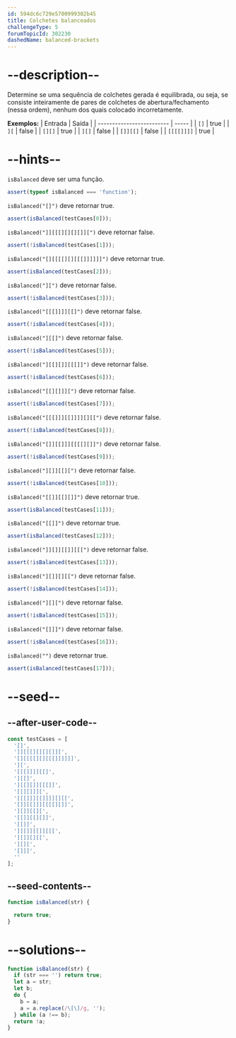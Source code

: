```yaml
---
id: 594dc6c729e5700999302b45
title: Colchetes balanceados
challengeType: 5
forumTopicId: 302230
dashedName: balanced-brackets
---
```


# --description--

Determine se uma sequência de colchetes gerada é equilibrada, ou seja, se consiste inteiramente de pares de colchetes de abertura/fechamento (nessa ordem), nenhum dos quais colocado incorretamente.

**Exemplos:**
| Entrada                   | Saída |
| ------------------------- | ----- |
| <code>\[]</code> | true  |
| <code>]\[</code> | false |
| <code>[][]</code> | true  |
| <code>]\[]</code> | false |
| <code>\[]]\[\[]</code> | false |
| <code>\[\[\[\[]]]]</code> | true  |

# --hints--

`isBalanced` deve ser uma função.

```js
assert(typeof isBalanced === 'function');
```

`isBalanced("[]")` deve retornar true.

```js
assert(isBalanced(testCases[0]));
```

`isBalanced("]][[[][][][]][")` deve retornar false.

```js
assert(!isBalanced(testCases[1]));
```

`isBalanced("[][[[[][][[[]]]]]]")` deve retornar true.

```js
assert(isBalanced(testCases[2]));
```

`isBalanced("][")` deve retornar false.

```js
assert(!isBalanced(testCases[3]));
```

`isBalanced("[[[]]]][[]")` deve retornar false.

```js
assert(!isBalanced(testCases[4]));
```

`isBalanced("][[]")` deve retornar false.

```js
assert(!isBalanced(testCases[5]));
```

`isBalanced("][[][]][[[]]")` deve retornar false.

```js
assert(!isBalanced(testCases[6]));
```

`isBalanced("[[][]]][")` deve retornar false.

```js
assert(!isBalanced(testCases[7]));
```

`isBalanced("[[[]]][[]]]][][[")` deve retornar false.

```js
assert(!isBalanced(testCases[8]));
```

`isBalanced("[]][[]]][[[[][]]")` deve retornar false.

```js
assert(!isBalanced(testCases[9]));
```

`isBalanced("][]][[][")` deve retornar false.

```js
assert(!isBalanced(testCases[10]));
```

`isBalanced("[[]][[][]]")` deve retornar true.

```js
assert(isBalanced(testCases[11]));
```

`isBalanced("[[]]")` deve retornar true.

```js
assert(isBalanced(testCases[12]));
```

`isBalanced("]][]][[]][[[")` deve retornar false.

```js
assert(!isBalanced(testCases[13]));
```

`isBalanced("][]][][[")` deve retornar false.

```js
assert(!isBalanced(testCases[14]));
```

`isBalanced("][][")` deve retornar false.

```js
assert(!isBalanced(testCases[15]));
```

`isBalanced("[]]]")` deve retornar false.

```js
assert(!isBalanced(testCases[16]));
```

`isBalanced("")` deve retornar true.

```js
assert(isBalanced(testCases[17]));
```

# --seed--

## --after-user-code--

```js
const testCases = [
  '[]',
  ']][[[][][][]][',
  '[][[[[][][[[]]]]]]',
  '][',
  '[[[]]]][[]',
  '][[]',
  '][[][]][[[]]',
  '[[][]]][',
  '[[[]]][[]]]][][[',
  '[]][[]]][[[[][]]',
  '][]][[][',
  '[[]][[][]]',
  '[[]]',
  ']][]][[]][[[',
  '][]][][[',
  '][][',
  '[]]]',
  ''
];
```

## --seed-contents--

```js
function isBalanced(str) {

  return true;
}
```

# --solutions--

```js
function isBalanced(str) {
  if (str === '') return true;
  let a = str;
  let b;
  do {
    b = a;
    a = a.replace(/\[\]/g, '');
  } while (a !== b);
  return !a;
}
```
